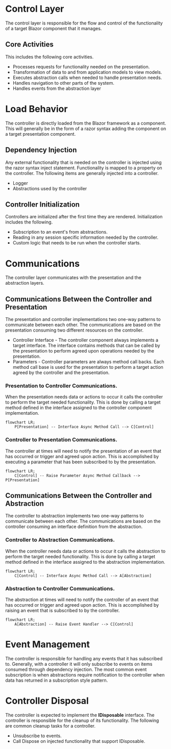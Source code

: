 # Control Layer
The control layer is responsible for the flow and control of the functionality of a target Blazor component that it manages. 

## Core Activities
This includes the following core activities.
- Processes requests for functionality needed on the presentation. 
- Transformation of data to and from application models to view models.
- Executes abstraction calls when needed to handle presentation needs.
- Handles navigation to other parts of the system. 
- Handles events from the abstraction layer

# Load Behavior
The controller is directly loaded from the Blazor framework as a component. This will generally be in the form of a razor syntax adding the component on a target presentation component. 

## Dependency Injection
Any external functionality that is needed on the controller is injected using the razor syntax inject statement. Functionality is mapped to a property on the controller. The following items are generally injected into a controller. 
- Logger
- Abstractions used by the controller

## Controller Initialization
Controllers are initialized after the first time they are rendered. Initialization includes the following. 
- Subscription to an event's from abstractions. 
- Reading in any session specific information needed by the controller. 
- Custom logic that needs to be run when the controller starts.
 

# Communications
The controller layer communicates with the presentation and the abstraction layers. 

## Communications Between the Controller and Presentation
The presentation and controller implementations two one-way patterns to communicate between each other. The communications are based on the presentation consuming two different resources on the controller.
- Controller Interface - The controller component always implements a target interface. The interface contains methods that can be called by the presentation to perform agreed upon operations needed by the presentation.  
- Parameters - Controller parameters are always method call backs. Each method call base is used for the presentation to perform a target action agreed by the controller and the presentation.  

### Presentation to Controller Communications.
When the presentation needs data or actions to occur it calls the controller to perform the target needed functionality. This is done by calling a target method defined in the interface assigned to the controller component implementation. 

```mermaid
flowchart LR;
    P[Presentation] -- Interface Async Method Call --> C[Control]

```


### Controller to Presentation Communications.
The controller at times will need to notify the presentation of an event that has occurred or trigger and agreed upon action. This is accomplished by executing a parameter that has been subscribed to by the presentation. 

```mermaid
flowchart LR;
    C[Control] -- Raise Parameter Async Method Callback --> P[Presentation]

```

## Communications Between the Controller and Abstraction
The controller to abstraction implements two one-way patterns to communicate between each other. The communications are based on the controller consuming an interface definition from the abstraction. 

### Controller to Abstraction Communications.
When the controller needs data or actions to occur it calls the abstraction to perform the target needed functionality. This is done by calling a target method defined in the interface assigned to the abstraction implementation. 

```mermaid
flowchart LR;
    C[Control] -- Interface Async Method Call --> A[Abstraction]

```


### Abstraction to Controller Communications.
The abstraction at times will need to notify the controller of an event that has occurred or trigger and agreed upon action. This is accomplished by raising an event that is subscribed to by the controller.

```mermaid
flowchart LR;
    A[Abstraction] -- Raise Event Handler --> C[Control]

```

# Event Management
The controller is responsible for handling any events that it has subscribed to. Generally, with a controller it will only subscribe to events on items consumed through dependency injection. The most common event subscription is when abstractions require notification to the controller when data has returned in a subscription style pattern. 

# Controller Disposal 
The controller is expected to implement the **IDisposable** interface. The controller is responsible for the cleanup of its functionality. The following are common cleanup tasks for a controller.
- Unsubscribe to events.
- Call Dispose on injected functionality that support IDisposable. 



